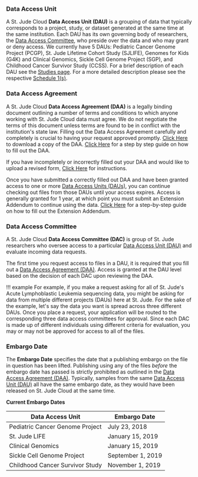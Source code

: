 ### Data Access Unit

A St. Jude Cloud **Data Access Unit (DAU)** is a grouping of data that typically corresponds to a project, study, or dataset generated at the same time at the same institution. Each DAU has its own governing body of researchers, the [Data Access Committee](#data-access-committee), who preside over the data and who may grant or deny access. We currently have 5 DAUs: Pediatric Cancer Genome Project (PCGP), St. Jude Lifetime Cohort Study (SJLIFE), Genomes for Kids (G4K) and Clinical Genomics, Sickle Cell Genome Project (SGP), and Childhood Cancer Survivor Study (CCSS). For a brief description of each DAU see the [Studies page](about-our-data.md#data-access-units). For a more detailed description please see the respective [Schedule 1(s)](../../../citing-stjude-cloud.md#dataset-reference-table).

### Data Access Agreement

A St. Jude Cloud **Data Access Agreement (DAA)** is a legally binding document outlining a number of terms and conditions to which anyone working with St. Jude Cloud data must agree.
We do not negotiate the terms of this document unless terms are found to be in conflict with the institution's state law. Filling out the Data Access Agreement carefully and completely is crucial to having your request approved promptly. [Click Here](../../../files/DAA_v4_10-1-2019.pdf) to download a copy of the DAA. [Click Here](how-to-fill-out-DAA.md) for a step by step guide on how to fill out the DAA.

If you have incompletely or incorrectly filled out your DAA and would like to upload a revised form, [Click Here](how-to-fill-out-DAA.md#uploading-a-revised-daa) for instructions.

Once you have submitted a correctly filled out DAA and have been granted access to one or more [Data Access Units (DAUs)](#data-access-unit), you can continue checking out files from those DAUs until your access expires. Access is generally granted for 1 year, at which point you must submit an Extension Addendum to continue using the data. [Click Here](../managing-data/how-to-fill-out-Extension.md) for a step-by-step guide on how to fill out the Extension Addendum.

### Data Access Committee

A St. Jude Cloud **Data Access Committee (DAC)** is group of St. Jude researchers who oversee access to a particular [Data Access Unit (DAU)](#data-access-unit) and evaluate incoming data requests.

The first time you request access to files in 
a DAU, it is required that you fill out a [Data Access Agreement (DAA)](#data-access-agreement). Access is granted at the DAU level based on the decision of each DAC upon reviewing the DAA.

!!! example
    For example, if you make a request asking for all of St. Jude's Acute 
    Lymphoblastic Leukemia sequencing data, you might be asking for data from 
    multiple different projects (DAUs) here at St. Jude. For the sake of the example,
    let's say the data you want is spread across three different DAUs. Once
    you place a request, your application will be routed to the corresponding
    three data access committees for approval. Since each DAC is made up of
    different individuals using different criteria for evaluation, you may or
    may not be approved for access to all of the files. 


### Embargo Date

The **Embargo Date** specifies the date that a publishing embargo on the file in question has been lifted. Publishing using any of the files _before_ the embargo date has passed is strictly prohibited as outlined in the [Data Access Agreement (DAA)](#data-access-agreement). Typically, samples from the same [Data Access Unit (DAU)](#data-access-unit) all have the same embargo date, as they would have been released on St. Jude Cloud at the same time.

**Current Embargo Dates**

| Data Access Unit                 | Embargo Date      |
| -------------------------------- | ----------------- |
| Pediatric Cancer Genome Project  | July 23, 2018     |
| St. Jude LIFE                    | January 15, 2019  |
| Clinical Genomics                | January 15, 2019  |
| Sickle Cell Genome Project       | September 1, 2019 |
| Childhood Cancer Survivor Study | November 1, 2019 |
